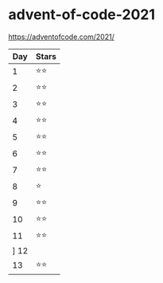 # advent-of-code-2021

https://adventofcode.com/2021/

| Day | Stars |
| --- | ----- |
| 1 | ⭐️⭐️ |
| 2 | ⭐️⭐️ |
| 3 | ⭐️⭐️ |
| 4 | ⭐️⭐️ |
| 5 | ⭐️⭐️ |
| 6 | ⭐️⭐️ |
| 7 | ⭐️⭐️ |
| 8 | ⭐️ |
| 9 | ⭐️⭐️ |
| 10 | ⭐️⭐️ |
| 11 | ⭐️⭐️ |
] 12 | |
| 13 | ⭐️⭐️ |